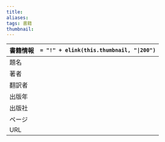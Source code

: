 ```yaml
---
title: 
aliases: 
tags: 書籍
thumbnail: 
---
```


| 書籍情報 | `= "!" + elink(this.thumbnail, "\|200")` |
| ---- | ---------------------------------------- |
| 題名   |                                          |
| 著者   |                                          |
| 翻訳者  |                                          |
| 出版年  |                                          |
| 出版社  |                                          |
| ページ  |                                          |
| URL  |                                          |
